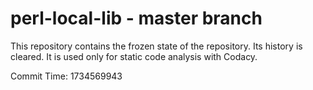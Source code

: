 # perl-local-lib - master branch

This repository contains the frozen state of the repository.
Its history is cleared. It is used only for static code
analysis with Codacy.

Commit Time: 1734569943